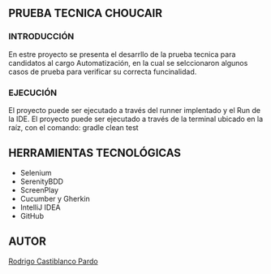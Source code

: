 ## PRUEBA TECNICA CHOUCAIR

### INTRODUCCIÓN 
En estre proyecto se presenta el desarrllo de la prueba tecnica para candidatos al cargo 
Automatización, en la cual se selccionaron algunos casos de prueba para verificar su correcta funcinalidad.

### EJECUCIÓN

El proyecto puede ser ejecutado a través del runner implentado y el Run de la IDE.
El proyecto puede ser ejecutado a través de la terminal ubicado en la raíz, con el comando: gradle clean test 

## HERRAMIENTAS TECNOLÓGICAS

* Selenium
* SerenityBDD
* ScreenPlay
* Cucumber y Gherkin
* IntelliJ IDEA
* GitHub

## AUTOR
[Rodrigo Castiblanco Pardo](https://www.linkedin.com/in/rodrigocastiblanco/)
